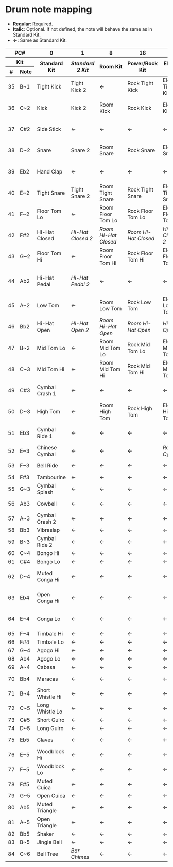 # Drum note mapping
* **Regular**: Required.
* **Italic**: Optional. If not defined, the note will behave the same as in Standard Kit.
* **←**: Same as Standard Kit.

<div class="table-wrapper">
<table>
	<thead>
		<tr>
			<th colspan=2>PC#</th>
			<th>0</th>
			<th>1</th>
			<th>8</th>
			<th>16</th>
			<th>24</th>
			<th>25</th>
			<th>32</th>
			<th>40</th>
			<th>48</th>
		</tr>
		<tr>
			<th colspan=2>Kit</th>
			<th rowspan=2>Standard Kit</th>
			<th rowspan=2><i>Standard 2 Kit</i></th>
			<th rowspan=2>Room&nbsp;Kit</th>
			<th rowspan=2>Power/Rock Kit</th>
			<th rowspan=2>Electro Kit</th>
			<th rowspan=2>Analog Kit</th>
			<th rowspan=2><i>Jazz&nbsp;Kit</i></th>
			<th rowspan=2>Brush&nbsp;Kit</th>
			<th rowspan=2>Orchestra Kit</th>
		</tr>
		<tr>
			<th>#</th>
			<th>Note</th>
		</tr>
	</thead>
	<tbody>
		<tr>
			<td>35</td>
			<td>B~1</td>
			<td>Tight Kick</td>
			<td>Tight Kick 2</td>
			<td>←</td>
			<td>Rock Tight Kick</td>
			<td>Electro Tight Kick</td>
			<td>Analog Tight Kick</td>
			<td>Jazz Tight Kick</td>
			<td>Jazz Tight Kick</td>
			<td>Jazz Kick</td>
		</tr>
		<tr>
			<td>36</td>
			<td>C~2</td>
			<td>Kick</td>
			<td>Kick 2</td>
			<td>Room Kick</td>
			<td>Rock Kick</td>
			<td>Electro Kick</td>
			<td>Analog Kick</td>
			<td>Jazz Kick</td>
			<td>Brush Kick</td>
			<td>Concert Bass Drum</td>
		</tr>
		<tr>
			<td>37</td>
			<td>C#2</td>
			<td>Side Stick</td>
			<td>←</td>
			<td>←</td>
			<td>←</td>
			<td>←</td>
			<td>Analog Side Stick</td>
			<td>←</td>
			<td>←</td>
			<td>←</td>
		</tr>
		<tr>
			<td>38</td>
			<td>D~2</td>
			<td>Snare</td>
			<td>Snare 2</td>
			<td>Room Snare</td>
			<td>Rock Snare</td>
			<td>Electro Snare</td>
			<td>Analog Snare</td>
			<td><i>Jazz Snare</i></td>
			<td>Brush Tap</td>
			<td>Concert Snare Drum</td>
		</tr>
		<tr>
			<td>39</td>
			<td>Eb2</td>
			<td>Hand Clap</td>
			<td>←</td>
			<td>←</td>
			<td>←</td>
			<td>←</td>
			<td>←</td>
			<td><i>Jazz Hand Clap</i></td>
			<td>Brush Slap</td>
			<td>Castanet</td>
		</tr>
		<tr>
			<td>40</td>
			<td>E~2</td>
			<td>Tight Snare</td>
			<td>Tight Snare 2</td>
			<td>Room Tight Snare</td>
			<td>Rock Tight Snare</td>
			<td>Electro Tight Snare</td>
			<td>Analog Tight Snare</td>
			<td>←</td>
			<td>Brush Swirl</td>
			<td>Concert Snare Drum</td>
		</tr>
		<tr>
			<td>41</td>
			<td>F~2</td>
			<td>Floor Tom Lo</td>
			<td>←</td>
			<td>Room Floor Tom Lo</td>
			<td>Rock Floor Tom Lo</td>
			<td>Electro Floor Tom Lo</td>
			<td>Analog Floor Tom Lo</td>
			<td><i>Jazz Floor Tom Lo</i></td>
			<td>Brush Floor Tom Lo</td>
			<td>Timpani F</td>
		</tr>
		<tr>
			<td>42</td>
			<td>F#2</td>
			<td>Hi-Hat Closed</td>
			<td><i>Hi-Hat Closed 2</i></td>
			<td><i>Room Hi-Hat Closed</i></td>
			<td><i>Room Hi-Hat Closed</i></td>
			<td><i>Hi-Hat Closed 2</i></td>
			<td>Analog Hi-Hat Closed</td>
			<td><i>Jazz Hi-Hat Closed</i></td>
			<td>Brush Hi-Hat Closed</td>
			<td>Timpani F#</td>
		</tr>
		<tr>
			<td>43</td>
			<td>G~2</td>
			<td>Floor Tom Hi</td>
			<td>←</td>
			<td>Room Floor Tom Hi</td>
			<td>Rock Floor Tom Hi</td>
			<td>Electro Floor Tom Hi</td>
			<td>Analog Floor Tom Hi</td>
			<td><i>Jazz Floor Tom Hi</i></td>
			<td>Brush Floor Tom Hi</td>
			<td>Timpani G</td>
		</tr>
		<tr>
			<td>44</td>
			<td>Ab2</td>
			<td>Hi-Hat Pedal</td>
			<td><i>Hi-Hat Pedal 2</i></td>
			<td>←</td>
			<td>←</td>
			<td>←</td>
			<td>Analog Hi-Hat Closed Hi</td>
			<td>←</td>
			<td>Brush Hi-Hat Pedal</td>
			<td>Timpani G#</td>
		</tr>
		<tr>
			<td>45</td>
			<td>A~2</td>
			<td>Low Tom</td>
			<td>←</td>
			<td>Room Low Tom</td>
			<td>Rock Low Tom</td>
			<td>Electro Low Tom</td>
			<td>Analog Low Tom</td>
			<td><i>Jazz Low Tom</i></td>
			<td>Brush Low Tom</td>
			<td>Timpani A</td>
		</tr>
		<tr>
			<td>46</td>
			<td>Bb2</td>
			<td>Hi-Hat Open</td>
			<td><i>Hi-Hat Open 2</i></td>
			<td><i>Room Hi-Hat Open</i></td>
			<td><i>Room Hi-Hat Open</i></td>
			<td><i>Hi-Hat Open 2</i></td>
			<td>Analog Hi-Hat Open</td>
			<td><i>Jazz Hi-Hat Open</i></td>
			<td>Brush Hi-Hat Open</td>
			<td>Timpani A#</td>
		</tr>
		<tr>
			<td>47</td>
			<td>B~2</td>
			<td>Mid Tom Lo</td>
			<td>←</td>
			<td>Room Mid Tom Lo</td>
			<td>Rock Mid Tom Lo</td>
			<td>Electro Mid Tom Lo</td>
			<td>Analog Mid Tom Lo</td>
			<td><i>Jazz Mid Tom Lo</i></td>
			<td>Brush Mid Tom Lo</td>
			<td>Timpani B</td>
		</tr>
		<tr>
			<td>48</td>
			<td>C~3</td>
			<td>Mid Tom Hi</td>
			<td>←</td>
			<td>Room Mid Tom Hi</td>
			<td>Rock Mid Tom Hi</td>
			<td>Electro Mid Tom Hi</td>
			<td>Analog Mid Tom Hi</td>
			<td><i>Jazz Mid Tom Hi</i></td>
			<td>Brush Mid Tom Hi</td>
			<td>Timpani C</td>
		</tr>
		<tr>
			<td>49</td>
			<td>C#3</td>
			<td>Cymbal Crash 1</td>
			<td>←</td>
			<td>←</td>
			<td>←</td>
			<td>←</td>
			<td>Analog Cymbal Crash</td>
			<td>←</td>
			<td>Brush Cymbal Crash</td>
			<td>Timpani C#</td>
		</tr>
		<tr>
			<td>50</td>
			<td>D~3</td>
			<td>High Tom</td>
			<td>←</td>
			<td>Room High Tom</td>
			<td>Rock High Tom</td>
			<td>Electro High Tom</td>
			<td>Analog High Tom</td>
			<td><i>Jazz High Tom</i></td>
			<td>Brush High Tom</td>
			<td>Timpani D</td>
		</tr>
		<tr>
			<td>51</td>
			<td>Eb3</td>
			<td>Cymbal Ride 1</td>
			<td>←</td>
			<td>←</td>
			<td>←</td>
			<td>←</td>
			<td>←</td>
			<td>←</td>
			<td>Brush Cymbal Ride</td>
			<td>Timpani D#</td>
		</tr>
		<tr>
			<td>52</td>
			<td>E~3</td>
			<td>Chinese Cymbal</td>
			<td>←</td>
			<td>←</td>
			<td>←</td>
			<td><i>Reverse Cymbal</i></td>
			<td>←</td>
			<td>←</td>
			<td>←</td>
			<td>Timpani E</td>
		</tr>
		<tr>
			<td>53</td>
			<td>F~3</td>
			<td>Bell Ride</td>
			<td>←</td>
			<td>←</td>
			<td>←</td>
			<td>←</td>
			<td>←</td>
			<td>←</td>
			<td>Brush Bell Ride</td>
			<td>Timpani F 2</td>
		</tr>
		<tr>
			<td>54</td>
			<td>F#3</td>
			<td>Tambourine</td>
			<td>←</td>
			<td>←</td>
			<td>←</td>
			<td>←</td>
			<td>←</td>
			<td>←</td>
			<td>←</td>
			<td>←</td>
		</tr>
		<tr>
			<td>55</td>
			<td>G~3</td>
			<td>Cymbal Splash</td>
			<td>←</td>
			<td>←</td>
			<td>←</td>
			<td>←</td>
			<td>←</td>
			<td>←</td>
			<td>←</td>
			<td>←</td>
		</tr>
		<tr>
			<td>56</td>
			<td>Ab3</td>
			<td>Cowbell</td>
			<td>←</td>
			<td>←</td>
			<td>←</td>
			<td>←</td>
			<td>Analog Cowbell</td>
			<td>←</td>
			<td>←</td>
			<td>←</td>
		</tr>
		<tr>
			<td>57</td>
			<td>A~3</td>
			<td>Cymbal Crash 2</td>
			<td>←</td>
			<td>←</td>
			<td>←</td>
			<td>←</td>
			<td>←</td>
			<td>←</td>
			<td>←</td>
			<td>Concert Cymbal 2</td>
		</tr>
		<tr>
			<td>58</td>
			<td>Bb3</td>
			<td>Vibraslap</td>
			<td>←</td>
			<td>←</td>
			<td>←</td>
			<td>←</td>
			<td>←</td>
			<td>←</td>
			<td>←</td>
			<td>←</td>
		</tr>
		<tr>
			<td>59</td>
			<td>B~3</td>
			<td>Cymbal Ride 2</td>
			<td>←</td>
			<td>←</td>
			<td>←</td>
			<td>←</td>
			<td>←</td>
			<td>←</td>
			<td>←</td>
			<td>Concert Cymbal</td>
		</tr>
		<tr>
			<td>60</td>
			<td>C~4</td>
			<td>Bongo Hi</td>
			<td>←</td>
			<td>←</td>
			<td>←</td>
			<td>←</td>
			<td>←</td>
			<td>←</td>
			<td>←</td>
			<td>←</td>
		</tr>
		<tr>
			<td>61</td>
			<td>C#4</td>
			<td>Bongo Lo</td>
			<td>←</td>
			<td>←</td>
			<td>←</td>
			<td>←</td>
			<td>←</td>
			<td>←</td>
			<td>←</td>
			<td>←</td>
		</tr>
		<tr>
			<td>62</td>
			<td>D~4</td>
			<td>Muted Conga Hi</td>
			<td>←</td>
			<td>←</td>
			<td>←</td>
			<td>←</td>
			<td>Analog Conga Hi</td>
			<td>←</td>
			<td>←</td>
			<td>←</td>
		</tr>
		<tr>
			<td>63</td>
			<td>Eb4</td>
			<td>Open Conga Hi</td>
			<td>←</td>
			<td>←</td>
			<td>←</td>
			<td>←</td>
			<td>Analog Conga Mid</td>
			<td>←</td>
			<td>←</td>
			<td>←</td>
		</tr>
		<tr>
			<td>64</td>
			<td>E~4</td>
			<td>Conga Lo</td>
			<td>←</td>
			<td>←</td>
			<td>←</td>
			<td>←</td>
			<td>Analog Conga Lo</td>
			<td>←</td>
			<td>←</td>
			<td>←</td>
		</tr>
		<tr>
			<td>65</td>
			<td>F~4</td>
			<td>Timbale Hi</td>
			<td>←</td>
			<td>←</td>
			<td>←</td>
			<td>←</td>
			<td>←</td>
			<td>←</td>
			<td>←</td>
			<td>←</td>
		</tr>
		<tr>
			<td>66</td>
			<td>F#4</td>
			<td>Timbale Lo</td>
			<td>←</td>
			<td>←</td>
			<td>←</td>
			<td>←</td>
			<td>←</td>
			<td>←</td>
			<td>←</td>
			<td>←</td>
		</tr>
		<tr>
			<td>67</td>
			<td>G~4</td>
			<td>Agogo Hi</td>
			<td>←</td>
			<td>←</td>
			<td>←</td>
			<td>←</td>
			<td>←</td>
			<td>←</td>
			<td>←</td>
			<td>←</td>
		</tr>
		<tr>
			<td>68</td>
			<td>Ab4</td>
			<td>Agogo Lo</td>
			<td>←</td>
			<td>←</td>
			<td>←</td>
			<td>←</td>
			<td>←</td>
			<td>←</td>
			<td>←</td>
			<td>←</td>
		</tr>
		<tr>
			<td>69</td>
			<td>A~4</td>
			<td>Cabasa</td>
			<td>←</td>
			<td>←</td>
			<td>←</td>
			<td>←</td>
			<td>←</td>
			<td>←</td>
			<td>←</td>
			<td>←</td>
		</tr>
		<tr>
			<td>70</td>
			<td>Bb4</td>
			<td>Maracas</td>
			<td>←</td>
			<td>←</td>
			<td>←</td>
			<td>←</td>
			<td>Analog Maracas</td>
			<td>←</td>
			<td>←</td>
			<td>←</td>
		</tr>
		<tr>
			<td>71</td>
			<td>B~4</td>
			<td>Short Whistle Hi</td>
			<td>←</td>
			<td>←</td>
			<td>←</td>
			<td>←</td>
			<td>←</td>
			<td>←</td>
			<td>←</td>
			<td>←</td>
		</tr>
		<tr>
			<td>72</td>
			<td>C~5</td>
			<td>Long Whistle Lo</td>
			<td>←</td>
			<td>←</td>
			<td>←</td>
			<td>←</td>
			<td>←</td>
			<td>←</td>
			<td>←</td>
			<td>←</td>
		</tr>
		<tr>
			<td>73</td>
			<td>C#5</td>
			<td>Short Guiro</td>
			<td>←</td>
			<td>←</td>
			<td>←</td>
			<td>←</td>
			<td>←</td>
			<td>←</td>
			<td>←</td>
			<td>←</td>
		</tr>
		<tr>
			<td>74</td>
			<td>D~5</td>
			<td>Long Guiro</td>
			<td>←</td>
			<td>←</td>
			<td>←</td>
			<td>←</td>
			<td>←</td>
			<td>←</td>
			<td>←</td>
			<td>←</td>
		</tr>
		<tr>
			<td>75</td>
			<td>Eb5</td>
			<td>Claves</td>
			<td>←</td>
			<td>←</td>
			<td>←</td>
			<td>←</td>
			<td>Analog Claves</td>
			<td>←</td>
			<td>←</td>
			<td>←</td>
		</tr>
		<tr>
			<td>76</td>
			<td>E~5</td>
			<td>Woodblock Hi</td>
			<td>←</td>
			<td>←</td>
			<td>←</td>
			<td>←</td>
			<td>←</td>
			<td>←</td>
			<td>←</td>
			<td>←</td>
		</tr>
		<tr>
			<td>77</td>
			<td>F~5</td>
			<td>Woodblock Lo</td>
			<td>←</td>
			<td>←</td>
			<td>←</td>
			<td>←</td>
			<td>←</td>
			<td>←</td>
			<td>←</td>
			<td>←</td>
		</tr>
		<tr>
			<td>78</td>
			<td>F#5</td>
			<td>Muted Cuica</td>
			<td>←</td>
			<td>←</td>
			<td>←</td>
			<td>←</td>
			<td>←</td>
			<td>←</td>
			<td>←</td>
			<td>←</td>
		</tr>
		<tr>
			<td>79</td>
			<td>G~5</td>
			<td>Open Cuica</td>
			<td>←</td>
			<td>←</td>
			<td>←</td>
			<td>←</td>
			<td>←</td>
			<td>←</td>
			<td>←</td>
			<td>←</td>
		</tr>
		<tr>
			<td>80</td>
			<td>Ab5</td>
			<td>Muted Triangle</td>
			<td>←</td>
			<td>←</td>
			<td>←</td>
			<td>←</td>
			<td>←</td>
			<td>←</td>
			<td>←</td>
			<td>←</td>
		</tr>
		<tr>
			<td>81</td>
			<td>A~5</td>
			<td>Open Triangle</td>
			<td>←</td>
			<td>←</td>
			<td>←</td>
			<td>←</td>
			<td>←</td>
			<td>←</td>
			<td>←</td>
			<td>←</td>
		</tr>
		<tr>
			<td>82</td>
			<td>Bb5</td>
			<td>Shaker</td>
			<td>←</td>
			<td>←</td>
			<td>←</td>
			<td>←</td>
			<td>←</td>
			<td>←</td>
			<td>←</td>
			<td>←</td>
		</tr>
		<tr>
			<td>83</td>
			<td>B~5</td>
			<td>Jingle Bell</td>
			<td>←</td>
			<td>←</td>
			<td>←</td>
			<td>←</td>
			<td>←</td>
			<td>←</td>
			<td>←</td>
			<td>←</td>
		</tr>
		<tr>
			<td>84</td>
			<td>C~6</td>
			<td>Bell Tree</td>
			<td><i>Bar Chimes</i></td>
			<td>←</td>
			<td>←</td>
			<td>←</td>
			<td>←</td>
			<td>←</td>
			<td>←</td>
			<td>←</td>
		</tr>
	</tbody>
</table>
</div>
